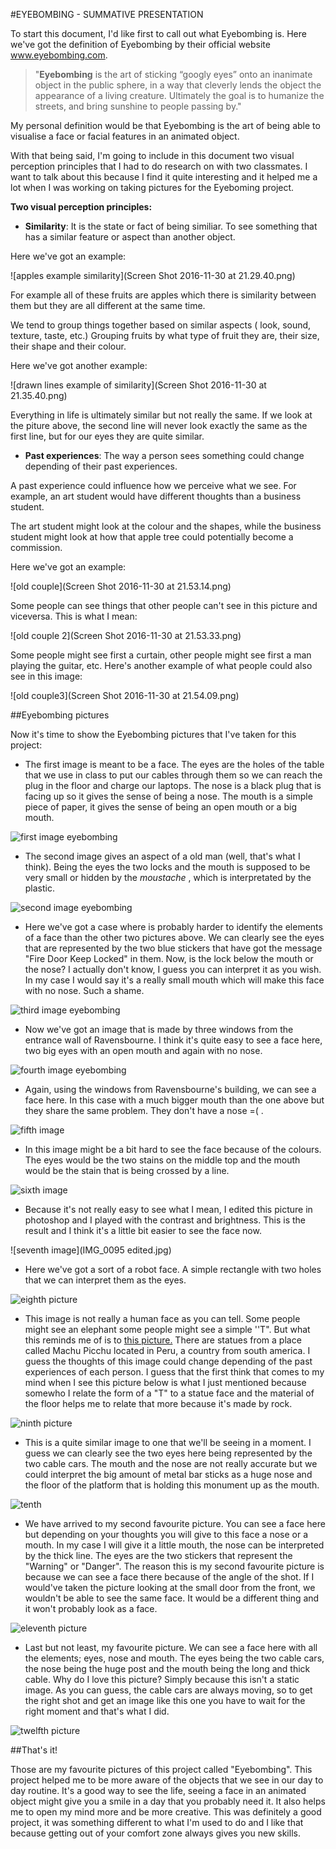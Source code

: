 #EYEBOMBING - SUMMATIVE PRESENTATION 

To start this document, I'd like first to call out what Eyebombing is. Here we've got the definition of Eyebombing by their official website www.eyebombing.com.

> "**Eyebombing** is the art of sticking “googly eyes” onto an inanimate object in the public sphere, in a way that cleverly lends the object the appearance of a living creature. Ultimately the goal is to humanize the streets, and bring sunshine to people passing by."  

My personal definition would be that Eyebombing is the art of being able to visualise a face or facial features in an animated object.  

With that being said, I'm going to include in this document two visual perception principles that I had to do research on with two classmates. I want to talk about this because I find it quite interesting and it helped me a lot when I was working on taking pictures for the Eyeboming project.  

**Two visual perception principles:** 
* **Similarity**: It is the state or fact of being similiar. To see something that has a similar feature or aspect than another object. 

Here we've got an example: 

![apples example similarity](Screen Shot 2016-11-30 at 21.29.40.png) 

For example all of these fruits are apples which there is similarity between them but they are all different at the same time.

We tend to group things together based on similar aspects ( look, sound, texture, taste, etc.) Grouping fruits by what type of fruit they are, their size, their shape and their colour.

Here we've got another example:   

![drawn lines example of similarity](Screen Shot 2016-11-30 at 21.35.40.png) 

Everything in life is ultimately similar but not really the same. If we look at the piture above, the second line will never look exactly the same as the first line, but for our eyes they are quite similar. 

* **Past experiences**: The way a person sees something could change depending of their past experiences.    

A past experience could influence how we perceive what we see. For example, an art student would have different thoughts than a business student.  

The art student might look at the colour and the shapes, while the business student might look at how that apple tree could potentially become a commission.  

Here we've got an example: 

![old couple](Screen Shot 2016-11-30 at 21.53.14.png)

Some people can see things that other people can't see in this picture and viceversa. This is what I mean: 

![old couple 2](Screen Shot 2016-11-30 at 21.53.33.png)

Some people might see first a curtain, other people might see first a man playing the guitar, etc. Here's another example of what people could also see in this image: 

![old couple3](Screen Shot 2016-11-30 at 21.54.09.png)  
  

##Eyebombing pictures

Now it's time to show the Eyebombing pictures that I've taken for this project: 

* The first image is meant to be a face. The eyes are the holes of the table that we use in class to put our cables through them so we can reach the plug in the floor and charge our laptops. The nose is a black plug that is facing  up so it gives the sense of being a nose. The mouth is a simple piece of paper, it gives the sense of being an open mouth or a big mouth.   

![first image eyebombing](1.jpg)

* The second image gives an aspect of a old man (well, that's what I think). Being the eyes the two locks and the mouth is supposed to be very small or hidden by the _moustache_ , which is interpretated by the plastic. 

![second image eyebombing](IMG_0089.jpg) 

* Here we've got a case where is probably harder to identify the elements of a face than the other two pictures above. We can clearly see the eyes that are represented by the two blue stickers that have got the message "Fire Door Keep Locked" in them. Now, is the lock below the mouth or the nose? I actually don't know, I guess you can interpret it as you wish. In my case I would say it's a really small mouth which will make this face with no nose. Such a shame. 

![third image eyebombing](2.jpg)

* Now we've got an image that is made by three windows from the entrance wall of Ravensbourne. I think it's quite easy to see a face here, two big eyes with an open mouth and again with no nose. 

![fourth image eyebombing](3.jpg)

* Again, using the windows from Ravensbourne's building, we can see a face here. In this case with a much bigger mouth than the one above but they share the same problem. They don't have a nose =( .

![fifth image](IMG_0094.jpg) 

* In this image might be a bit hard to see the face because of the colours. The eyes would be the two stains on the middle top and the mouth would be the stain that is being crossed by a line. 

![sixth image](IMG_0095.jpg)

* Because it's not really easy to see what I mean, I edited this picture in photoshop and I played with the contrast and brightness.  This is the result and I think it's a little bit easier to see the face now. 

![seventh image](IMG_0095 edited.jpg) 

* Here we've got a sort of a robot face. A simple rectangle with two holes that we can interpret them as the eyes. 

![eighth picture](IMG_0096.jpg)

* This image is not really a human face as you can tell. Some people might see an elephant some people might see a simple ''T". But what this reminds me of is to [this picture.](https://elaineqle.files.wordpress.com/2015/02/moai_statues.jpg) There are statues from a place called Machu Picchu located in Peru, a country from south america. I guess the thoughts of this image could change depending of the past experiences of each person. I guess that the first think that comes to my mind when I see this picture below is what I just mentioned because somewho I relate the form of a "T" to a statue face and the material of the floor helps me to relate that more because it's made by rock. 

![ninth picture](IMG_0102.jpg)

* This is a quite similar image to one that we'll be seeing in a moment. I guess we can clearly see the two eyes here being represented by the two cable cars. The mouth and the nose are not really accurate but we could interpret the big amount of metal bar sticks as a huge nose and the floor of the platform that is holding this monument up as the mouth. 

![tenth](8.jpg)

* We have arrived to my second favourite picture. You can see a face here but depending on your thoughts you will give to this face a nose or a mouth. In my case I will give it a little mouth, the nose can be interpreted by the thick line. The eyes are the two stickers that represent the "Warning" or "Danger". The reason this is my second favourite picture is because we can see a face there because of the angle of the shot. If I would've taken the picture looking at the small door from the front, we wouldn't be able to see the same face. It would be a different thing and it won't probably look as a face. 

![eleventh picture](11.jpg)

* Last but not least, my favourite picture. We can see a face here with all the elements; eyes, nose and mouth. The eyes being the two cable cars, the nose being the huge post and the mouth being the long and thick cable. Why do I love this picture? Simply because this isn't a static image. As you can guess, the cable cars are always moving, so to get the right shot and get an image like this one you have to wait for the right moment and that's what I did. 

![twelfth picture](IMG_0100.jpg)

##That's it! 

Those are my favourite pictures of this project called "Eyebombing". This project helped me to be more aware of the objects that we see in our day to day routine. It's a good way to see the life, seeing a face in an animated object might give you a smile in a day that you probably need it. It also helps me to open my mind more and be more creative. This was definitely a good project, it was something different to what I'm used to do and I like that because getting out of your comfort zone always gives you new skills. 





